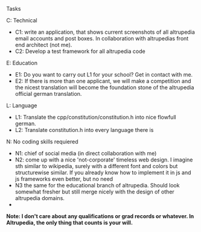 Tasks

C: Technical
- C1: write an application, that shows current screenshots of all altrupedia email accounts and post boxes. In collaboration with altrupedias front end architect (not me). 
- C2: Develop a test framework for all altrupedia code

E: Education
- E1: Do you want to carry out L1 for your school? Get in contact with me.
- E2: If there is more than one applicant, we will make a competition
      and the nicest translation will become the foundation stone of the 
      altrupedia official german translation.
      
L: Language
- L1: Translate the cpp/constitution/constitution.h into nice flowfull german.
- L2: Translate constitution.h into every language there is
 
N: No coding skills requiered

- N1: chief of social media (in direct collaboration with me)
- N2: come up with a nice 'not-corporate' timeless web design. I imagine sth similar to wikipedia, surely with a different font and colors but structurewise similar. If you already know how to implement it in js and js frameworks even better, but no need
- N3 the same for the educational branch of altrupedia. Should look somewhat fresher but still merge nicely with the design of other altrupedia domains.
-  

**Note: I don't care about any qualifications or grad records or whatever. In Altrupedia, the only thing that counts is your will.**



